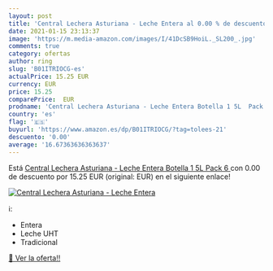 ```yaml
---
layout: post
title: 'Central Lechera Asturiana - Leche Entera al 0.00 % de descuento'
date: 2021-01-15 23:13:37
image: 'https://m.media-amazon.com/images/I/41DcSB9HoiL._SL200_.jpg'
comments: true
category: ofertas
author: ring
slug: 'B01ITRIOCG-es'
actualPrice: 15.25 EUR
currency: EUR
price: 15.25
comparePrice:  EUR
prodname: 'Central Lechera Asturiana - Leche Entera Botella 1 5L  Pack 6 '
country: 'es'
flag: '🇪🇸'
buyurl: 'https://www.amazon.es/dp/B01ITRIOCG/?tag=tolees-21'
descuento: '0.00'
average: '16.67363636363637'
---
```


Está [Central Lechera Asturiana - Leche Entera Botella 1 5L  Pack 6 ](https://www.amazon.es/dp/B01ITRIOCG/?tag=tolees-21) con 0.00 de descuento por 15.25 EUR (original:  EUR) en el siguiente enlace!

[![Central Lechera Asturiana - Leche Entera](https://m.media-amazon.com/images/I/41DcSB9HoiL._SL200_.jpg)](https://www.amazon.es/dp/B01ITRIOCG/?tag=tolees-21)

ℹ️:

- Entera
- Leche UHT
- Tradicional

[🛒 Ver la oferta!!](https://www.amazon.es/dp/B01ITRIOCG/?tag=tolees-21)
